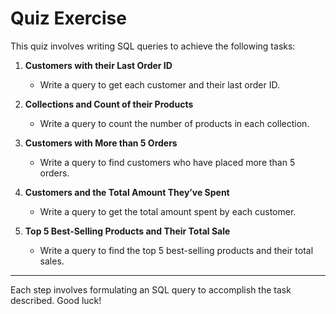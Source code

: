 # Quiz Exercise

This quiz involves writing SQL queries to achieve the following tasks:

1. **Customers with their Last Order ID**
   - Write a query to get each customer and their last order ID.

2. **Collections and Count of their Products**
   - Write a query to count the number of products in each collection.

3. **Customers with More than 5 Orders**
   - Write a query to find customers who have placed more than 5 orders.

4. **Customers and the Total Amount They’ve Spent**
   - Write a query to get the total amount spent by each customer.

5. **Top 5 Best-Selling Products and Their Total Sale**
   - Write a query to find the top 5 best-selling products and their total sales.

---

Each step involves formulating an SQL query to accomplish the task described. Good luck!